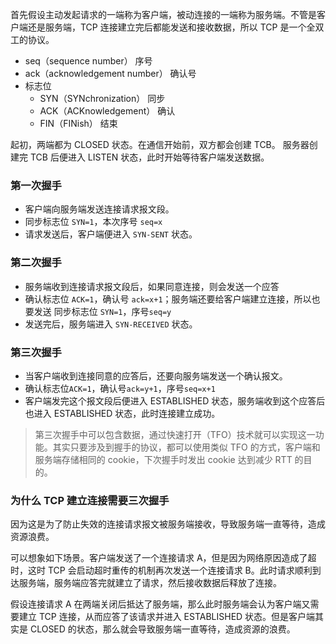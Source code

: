 首先假设主动发起请求的一端称为客户端，被动连接的一端称为服务端。不管是客户端还是服务端，TCP 连接建立完后都能发送和接收数据，所以 TCP 是一个全双工的协议。

- seq（sequence number） 序号
- ack（acknowledgement number） 确认号
- 标志位
    - SYN（SYNchronization） 同步
    - ACK（ACKnowledgement） 确认
    - FIN（FINish） 结束

起初，两端都为 CLOSED 状态。在通信开始前，双方都会创建 TCB。 服务器创建完 TCB 后便进入 LISTEN 状态，此时开始等待客户端发送数据。

### **第一次握手**

- 客户端向服务端发送连接请求报文段。
- 同步标志位 `SYN=1`，本次序号 `seq=x`
- 请求发送后，客户端便进入 `SYN-SENT` 状态。

### **第二次握手**

- 服务端收到连接请求报文段后，如果同意连接，则会发送一个应答
- 确认标志位 `ACK=1`，确认号 `ack=x+1`；服务端还要给客户端建立连接，所以也要发送 同步标志位 `SYN=1`，序号`seq=y`
- 发送完后，服务端进入 `SYN-RECEIVED` 状态。

### **第三次握手**
- 当客户端收到连接同意的应答后，还要向服务端发送一个确认报文。
- 确认标志位`ACK=1`，确认号`ack=y+1`，序号`seq=x+1`
- 客户端发完这个报文段后便进入 ESTABLISHED 状态，服务端收到这个应答后也进入 ESTABLISHED 状态，此时连接建立成功。

> 第三次握手中可以包含数据，通过快速打开（TFO）技术就可以实现这一功能。其实只要涉及到握手的协议，都可以使用类似 TFO 的方式，客户端和服务端存储相同的 cookie，下次握手时发出 cookie 达到减少 RTT 的目的。

### **为什么 TCP 建立连接需要三次握手**

因为这是为了防止失效的连接请求报文被服务端接收，导致服务端一直等待，造成资源浪费。

可以想象如下场景。客户端发送了一个连接请求 A，但是因为网络原因造成了超时，这时 TCP 会启动超时重传的机制再次发送一个连接请求 B。此时请求顺利到达服务端，服务端应答完就建立了请求，然后接收数据后释放了连接。

假设连接请求 A 在两端关闭后抵达了服务端，那么此时服务端会认为客户端又需要建立 TCP 连接，从而应答了该请求并进入 ESTABLISHED 状态。但是客户端其实是 CLOSED 的状态，那么就会导致服务端一直等待，造成资源的浪费。